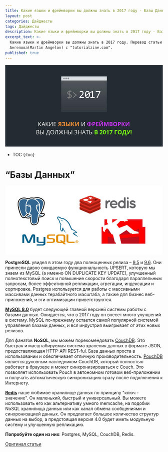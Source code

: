 ```yaml
---
title: Какие языки и фреймворки вы должны знать в 2017 году - Базы Данных
layout: post
categories: Дайджесты
tags: Дайджесты
description: Какие языки и фреймворки вы должны знать в 2017 году - Базы Данных.
excerpt_text: >-
  Какие языки и фреймворки вы должны знать в 2017 году. Перевод статьи Мартина
  Ангелова(Martin Angelov) с "tutorialzine.com".
published: true
---
```


![Какие языки и фреймворки вы должны знать в 2017 году](/images/post/digest/04-2017/the-languages-and-frameworks-you-should-learn-in-2017.png)

* TOC
{:toc}

# “Базы Данных”

![Какие языки и фреймворки вы должны знать в 2017 году](/images/post/digest/04-2017/the-languages-and-frameworks-you-should-learn-in-2017-databases.jpg)

**PostgreSQL** увидел в этом году два полноценных релиза – [9.5](https://wiki.postgresql.org/wiki/What%27s_new_in_PostgreSQL_9.5) и [9.6](https://www.postgresql.org/about/news/1703/). Они принесли давно ожидаемую функциональность UPSERT, которую мы знаем из MySQL (а именно ON DUPLICATE KEY UPDATE), улучшенный полнотекстовый поиск и повышение скорости благодаря параллельным запросам, более эффективной репликации, агрегации, индексации и сортировке. Postgres используется для работы с массивными массивами данных терабайтного масштаба, а также для бизнес веб-приложений, и эти оптимизации приветствуются.

[**MySQL 8.0**](http://mysqlserverteam.com/the-mysql-8-0-0-milestone-release-is-available/) будет следующей главной версией системы работы с базами данных. Ожидается, что в 2017 году он внесет много улучшений в систему. MySQL по-прежнему остается самой популярной системой управления базами данных, и вся индустрия выигрывает от этих новых релизов.

Для фанатов **NoSQL**, мы можем порекомендовать [CouchDB](http://couchdb.apache.org/). Это быстрая и масштабируемая система хранения данных в формате JSON, предоставляющая HTTP-API REST-ful. База данных проста в использовании и обеспечивает отличную производительность. [PouchDB](https://pouchdb.com/) является духовным наследником CouchDB, который полностью работает в браузере и может синхронизироваться с Couch. Это позволяет использовать Pouch в автономном готовом веб-приложении и получать автоматическую синхронизацию сразу после подключения к Интернету.

[**Redis**](https://redis.io/) наше любимое хранилище данных по принципу "ключ - значение". Он маленький, быстрый и универсальный. Вы можете использовать его как альтернативу умного memcache, на подобии NoSQL хранилища данных или как канал обмена сообщениями и синхронизацией данных. Он предлагает большое количество структур данных на выбор, а предстоящая версия 4.0 будет иметь модульную систему и улучшенную репликацию.

**Попробуйте один из них**: Postgres, MySQL, CouchDB, Redis.


[Оригинал статьи](http://tutorialzine.com/2016/12/the-languages-frameworks-tools-you-should-learn-in-2017/)
